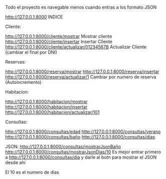 Todo el proyecto es navegable menos cuando entras a los formato JSON


http://127.0.0.1:8000                                      INDICE

Cliente:

http://127.0.0.1:8000/cliente/mostrar                      Mostrar cliente
http://127.0.0.1:8000/cliente/insertar                     Insertar Cliente
http://127.0.0.1:8000/cliente/actualizar/01234567B         Actualizar Cliente (cambiar el final por DNI)

Reservas:

http://127.0.0.1:8000/reserva/mostrar
http://127.0.0.1:8000/reserva/insertar
http://127.0.0.1:8000/reserva/actualizar/1                 Cambiar por numero de reserva (Autoincremento)

Habitacion:

http://127.0.0.1:8000/habitacion/mostrar
http://127.0.0.1:8000/habitacion/insertar
http://127.0.0.1:8000/habitacion/actualizar/101

Consultas:

http://127.0.0.1:8000/consultas/edad
http://127.0.0.1:8000/consultas/verano
http://127.0.0.1:8000/consultas/baño
http://127.0.0.1:8000/consultas/dias

JSON:
http://127.0.0.1:8000/consultas/mostrarJsonBaño
http://127.0.0.1:8000/consultas/mostrarJsonDias/10     Es mejor entrar primero a http://127.0.0.1:8000/consultas/dia y darle al botn para mostrar el JSON desde ahí

El 10 es el numero de dias
